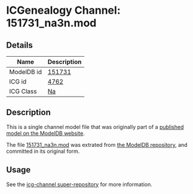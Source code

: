# ICGenealogy Channel: 151731\_na3n.mod

## Details

Name | Description
---- | -----------
ModelDB id | [151731](http://senselab.med.yale.edu/ModelDB/ShowModel.cshtml?model=151731)
ICG id | [4762](http://icg.neurotheory.ox.ac.uk/channels/2/4762)
ICG Class | [Na](http://icg.neurotheory.ox.ac.uk/channels/2)

## Description

This is a single channel model file that was originally part of a [published model on the ModelDB website](http://senselab.med.yale.edu/mModelDB/ShowModel.cshtml?model=151731).

The file [151731\_na3n.mod](151731_na3n.mod) was extrated from [the ModelDB repository](http://senselab.med.yale.edu/ModelDB/ShowModel.cshtml?model=151731), and committed in its original form.

## Usage

See the [icg-channel super-repository](https://github.com/icgenealogy/icg-channels) for more information.